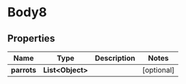 # Body8

## Properties
Name | Type | Description | Notes
------------ | ------------- | ------------- | -------------
**parrots** | **List&lt;Object&gt;** |  |  [optional]

